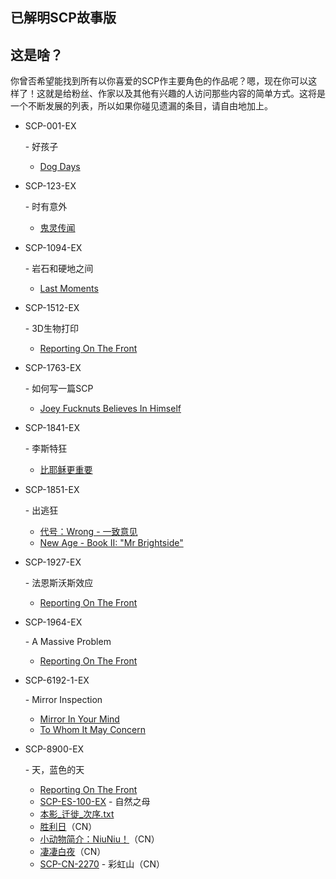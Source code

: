 ## 已解明SCP故事版

## **这是啥？**

你曾否希望能找到所有以你喜爱的SCP作主要角色的作品呢？嗯，现在你可以这样了！这就是给粉丝、作家以及其他有兴趣的人访问那些内容的简单方式。这将是一个不断发展的列表，所以如果你碰见遗漏的条目，请自由地加上。

- SCP-001-EX

   

  \- 好孩子

  - [Dog Days](https://scp-wiki-cn.wikidot.com/dog-days)

- SCP-123-EX

   

  \- 时有意外

  - [鬼灵传闻](https://scp-wiki-cn.wikidot.com/spirit-stories)

- SCP-1094-EX

   

  \- 岩石和硬地之间

  - [Last Moments](https://scp-wiki-cn.wikidot.com/last-moments)

- SCP-1512-EX

   

  \- 3D生物打印

  - [Reporting On The Front](https://scp-wiki-cn.wikidot.com/reporting-on-the-front)

- SCP-1763-EX

   

  \- 如何写一篇SCP

  - [Joey Fucknuts Believes In Himself](https://scp-wiki-cn.wikidot.com/joey-fucknuts-believes-in-himself)

- SCP-1841-EX

   

  \- 李斯特狂

  - [比耶稣更重要](https://scp-wiki-cn.wikidot.com/bigger-than-jesus)

- SCP-1851-EX

   

  \- 出逃狂

  - [代号：Wrong - 一致意见](https://scp-wiki-cn.wikidot.com/wrong-proposal)
  - [New Age - Book II: "Mr Brightside"](https://scp-wiki-cn.wikidot.com/new-age-2)

- SCP-1927-EX

   

  \- 法恩斯沃斯效应

  - [Reporting On The Front](https://scp-wiki-cn.wikidot.com/reporting-on-the-front)

- SCP-1964-EX

   

  \- A Massive Problem

  - [Reporting On The Front](https://scp-wiki-cn.wikidot.com/reporting-on-the-front)

- SCP-6192-1-EX

   

  \- Mirror Inspection

  - [Mirror In Your Mind](https://scp-wiki-cn.wikidot.com/mirror-in-your-mind)
  - [To Whom It May Concern](https://scp-wiki-cn.wikidot.com/to-whom-it-may-concern)

- SCP-8900-EX

   

  \- 天，蓝色的天

  - [Reporting On The Front](https://scp-wiki-cn.wikidot.com/reporting-on-the-front)
  - [SCP-ES-100-EX](https://scp-wiki-cn.wikidot.com/scp-es-100-ex) - 自然之母
  - [本影_迁徙_次序.txt](https://scp-wiki-cn.wikidot.com/umbral-migratory-sequence)
  - [胜利日](https://scp-wiki-cn.wikidot.com/v-day)（CN）
  - [小动物简介：NiuNiu！](https://scp-wiki-cn.wikidot.com/critter-profile-niuniu)（CN）
  - [凄凄白夜](https://scp-wiki-cn.wikidot.com/biheiyegenghei)（CN）
  - [SCP-CN-2270](https://scp-wiki-cn.wikidot.com/scp-cn-2270) - 彩虹山（CN）